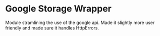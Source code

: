 Google Storage Wrapper
======================

Module stramlining the use of the google api. Made it slightly more user
friendly and made sure it handles HttpErrors.
